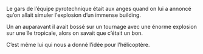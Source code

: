 Le gars de l’équipe pyrotechnique était aux anges quand on lui a annoncé
qu’on allait simuler l'explosion d’un immense building.

Un an auparavant il avait bossé sur un tournage avec une énorme explosion sur une
île tropicale, alors on savait que c’était un bon.

C’est même lui qui nous a donné l’idée pour l’hélicoptère.
